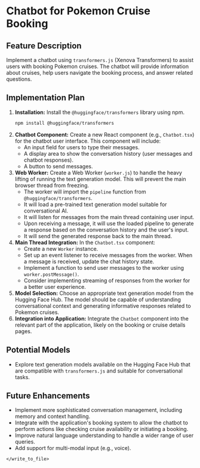 # Chatbot for Pokemon Cruise Booking

## Feature Description

Implement a chatbot using `transformers.js` (Xenova Transformers) to assist users with booking Pokemon cruises. The chatbot will provide information about cruises, help users navigate the booking process, and answer related questions.

## Implementation Plan

1.  **Installation:** Install the `@huggingface/transformers` library using npm.
    ```bash
    npm install @huggingface/transformers
    ```
2.  **Chatbot Component:** Create a new React component (e.g., `Chatbot.tsx`) for the chatbot user interface. This component will include:
    *   An input field for users to type their messages.
    *   A display area to show the conversation history (user messages and chatbot responses).
    *   A button to send messages.
3.  **Web Worker:** Create a Web Worker (`worker.js`) to handle the heavy lifting of running the text generation model. This will prevent the main browser thread from freezing.
    *   The worker will import the `pipeline` function from `@huggingface/transformers`.
    *   It will load a pre-trained text generation model suitable for conversational AI.
    *   It will listen for messages from the main thread containing user input.
    *   Upon receiving a message, it will use the loaded pipeline to generate a response based on the conversation history and the user's input.
    *   It will send the generated response back to the main thread.
4.  **Main Thread Integration:** In the `Chatbot.tsx` component:
    *   Create a new `Worker` instance.
    *   Set up an event listener to receive messages from the worker. When a message is received, update the chat history state.
    *   Implement a function to send user messages to the worker using `worker.postMessage()`.
    *   Consider implementing streaming of responses from the worker for a better user experience.
5.  **Model Selection:** Choose an appropriate text generation model from the Hugging Face Hub. The model should be capable of understanding conversational context and generating informative responses related to Pokemon cruises.
6.  **Integration into Application:** Integrate the `Chatbot` component into the relevant part of the application, likely on the booking or cruise details pages.

## Potential Models

*   Explore text generation models available on the Hugging Face Hub that are compatible with `transformers.js` and suitable for conversational tasks.

## Future Enhancements

*   Implement more sophisticated conversation management, including memory and context handling.
*   Integrate with the application's booking system to allow the chatbot to perform actions like checking cruise availability or initiating a booking.
*   Improve natural language understanding to handle a wider range of user queries.
*   Add support for multi-modal input (e.g., voice).
```
</write_to_file>

